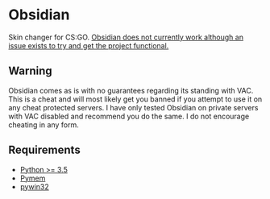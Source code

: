 # Obsidian
Skin changer for CS:GO. [Obsidian does not currently work although an issue exists to try and get the project functional.](https://github.com/Snaacky/Obsidian/issues/1)

## Warning
Obsidian comes as is with no guarantees regarding its standing with VAC. This is a cheat and will most likely get you banned if you attempt to use it on any cheat protected servers. I have only tested Obsidian on private servers with VAC disabled and recommend you do the same. I do not encourage cheating in any form.

## Requirements
* [Python >= 3.5](https://www.python.org/)
* [Pymem](https://github.com/srounet/Pymem)
* [pywin32](https://sourceforge.net/projects/pywin32/files/?source=navbar)
